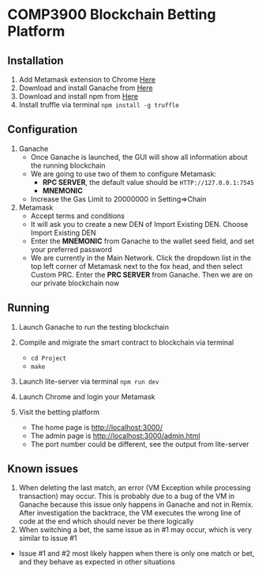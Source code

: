 # COMP3900 Blockchain Betting Platform

## Installation

1. Add Metamask extension to Chrome [Here](https://chrome.google.com/webstore/detail/metamask/nkbihfbeogaeaoehlefnkodbefgpgknn)
2. Download and install Ganache from [Here](http://truffleframework.com/ganache/)
3. Download and install npm from [Here](https://nodejs.org/en/)
4. Install truffle via terminal ```npm install -g truffle```

## Configuration

1. Ganache
    * Once Ganache is launched, the GUI will show all information about the running blockchain
    * We are going to use two of them to configure Metamask:
        * **RPC SERVER**, the default value should be ```HTTP://127.0.0.1:7545```
        * **MNEMONIC**
    * Increase the Gas Limit to 20000000 in Setting=>Chain
2. Metamask
    * Accept terms and conditions
    * It will ask you to create a new DEN of Import Existing DEN. Choose Import Existing DEN
    * Enter the **MNEMONIC** from Ganache to the wallet seed field, and set your preferred password
    * We are currently in the Main Network. Click the dropdown list in the top left corner of Metamask next to the fox head, and then select Custom PRC. Enter the **PRC SERVER** from Ganache. Then we are on our private blockchain now

## Running

1. Launch Ganache to run the testing blockchain
2. Compile and migrate the smart contract to blockchain via terminal
    * ```cd Project```
    * ```make```

3. Launch lite-server via terminal ```npm run dev```
4. Launch Chrome and login your Metamask
5. Visit the betting platform
    * The home page is [http://localhost:3000/](http://localhost:3000/)
    * The admin page is [http://localhost:3000/admin.html](http://localhost:3000/admin.html)
    * The port number could be different, see the output from lite-server

## Known issues

1. When deleting the last match, an error (VM Exception while processing transaction) may occur. This is probably due to a bug of the VM in Ganache because this issue only happens in Ganache and not in Remix. After investigation the backtrace, the VM executes the wrong line of code at the end which should never be there logically
2. When switching a bet, the same issue as in #1 may occur, which is very similar to issue #1
* Issue #1 and #2 most likely happen when there is only one match or bet, and they behave as expected in other situations
